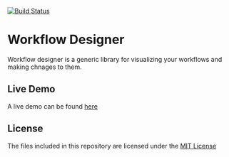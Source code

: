 [![Build Status](https://travis-ci.org/rajithaw/workflow-designer.svg?branch=master)](https://travis-ci.org/rajithaw/workflow-designer.svg?branch=master)

# Workflow Designer
Workflow designer is a generic library for visualizing your workflows and making chnages to them.

## Live Demo
A live demo can be found [here](http://workflow-designer.surge.sh)

## License
The files included in this repository are licensed under the [MIT License](https://github.com/rajithaw/workflow-designer/blob/master/LICENSE)